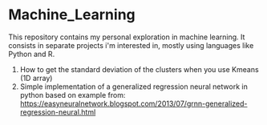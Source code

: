 # Machine_Learning

This repository contains my personal exploration in machine learning.
It consists in separate projects i'm interested in, mostly using 
languages like Python and R.

1. How to get the standard deviation of the clusters when you use Kmeans (1D array)
2. Simple implementation of a generalized regression neural network in python
    based on example from: https://easyneuralnetwork.blogspot.com/2013/07/grnn-generalized-regression-neural.html

